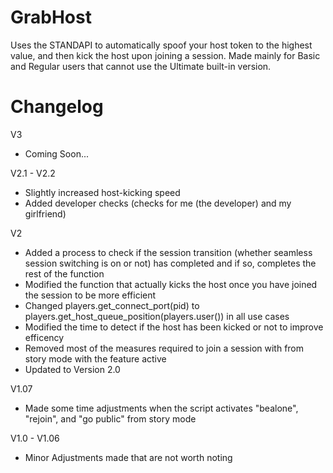 # GrabHost

Uses the STANDAPI to automatically spoof your host token to the highest value, and then kick the host upon joining a session. Made mainly for Basic and Regular users that cannot use the Ultimate built-in version.

# Changelog 
V3
- Coming Soon...

V2.1 - V2.2
- Slightly increased host-kicking speed
- Added developer checks (checks for me (the developer) and my girlfriend)

V2
- Added a process to check if the session transition (whether seamless session switching is on or not) has completed and if so, completes the rest of the function
- Modified the function that actually kicks the host once you have joined the session to be more efficient
- Changed players.get_connect_port(pid) to players.get_host_queue_position(players.user()) in all use cases
- Modified the time to detect if the host has been kicked or not to improve efficency
- Removed most of the measures required to join a session with from story mode with the feature active
- Updated to Version 2.0

V1.07
- Made some time adjustments when the script activates "bealone", "rejoin", and "go public" from story mode

V1.0 - V1.06
- Minor Adjustments made that are not worth noting
